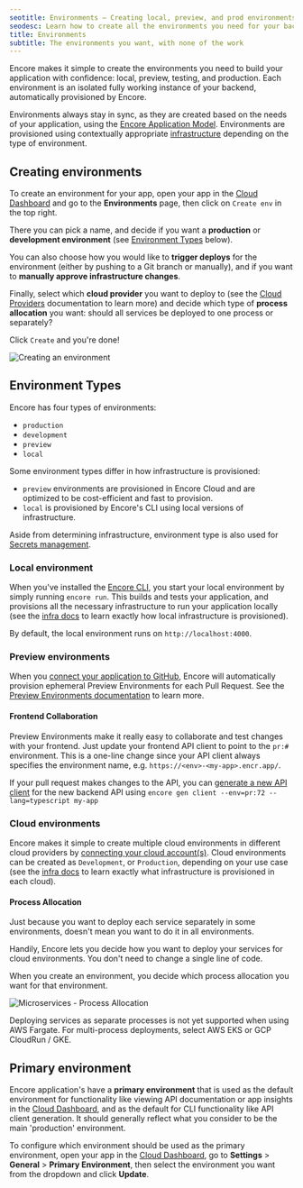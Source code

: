```yaml
---
seotitle: Environments – Creating local, preview, and prod environments
seodesc: Learn how to create all the environments you need for your backend application, local, preview, testing and production. Here's how you keep them in sync!
title: Environments
subtitle: The environments you want, with none of the work
---
```


Encore makes it simple to create the environments you need to build your application with confidence: local, preview, testing, and production.
Each environment is an isolated fully working instance of your backend, automatically provisioned by Encore.

Environments always stay in sync, as they are created based on the needs of your application, using the [Encore Application Model](/docs/concepts/application-model). Environments are provisioned using contextually appropriate [infrastructure](/docs/deploy/infra) depending on the type of environment.

## Creating environments

To create an environment for your app, open your app in the [Cloud Dashboard](https://app.encore.dev) and go to the **Environments** page,
then click on `Create env` in the top right.

There you can pick a name, and decide if you want a **production**
or **development environment** (see [Environment Types](#environment-types) below).

You can also choose how you would like to **trigger deploys** for the environment (either by pushing
to a Git branch or manually), and if you want to **manually approve infrastructure changes**.

Finally, select which **cloud provider** you want to deploy to (see the [Cloud Providers](/docs/deploy/own-cloud) documentation to learn more) and decide which type of **process allocation** you want: should all services be deployed to one process or separately?

Click `Create` and you're done!

![Creating an environment](/assets/docs/createenv.png "Creating an environment")

## Environment Types

Encore has four types of environments:
- `production`
- `development`
- `preview`
- `local`

Some environment types differ in how infrastructure is provisioned:
- `preview` environments are provisioned in Encore Cloud and are optimized to be cost-efficient and fast to provision.
- `local` is provisioned by Encore's CLI using local versions of infrastructure.

Aside from determining infrastructure, environment type is also used for [Secrets management](/docs/develop/secrets).

### Local environment

When you've installed the [Encore CLI](/docs/install), you start your local environment by simply running `encore run`.
This builds and tests your application, and provisions all the necessary infrastructure to run your application locally (see the [infra docs](/docs/deploy/infra#local-development) to learn exactly how local infrastructure is provisioned).

By default, the local environment runs on `http://localhost:4000`.

### Preview environments

When you [connect your application to GitHub](/docs/how-to/github), Encore will automatically provision ephemeral Preview Environments for each Pull Request. See the [Preview Environments documentation](/docs/deploy/preview-environments) to learn more.

#### Frontend Collaboration

Preview Environments make it really easy to collaborate and test changes with your frontend.
Just update your frontend API client to point to the `pr:#` environment.
This is a one-line change since your API client always specifies the environment name, e.g. `https://<env>-<my-app>.encr.app/`.

If your pull request makes changes to the API, you can [generate a new API client](/docs/develop/client-generation)
for the new backend API using `encore gen client --env=pr:72 --lang=typescript my-app`

### Cloud environments

Encore makes it simple to create multiple cloud environments in different cloud providers by [connecting your cloud account(s)](/docs/deploy/own-cloud). Cloud environments can be created as `Development`, or `Production`, depending on your use case (see the [infra docs](/docs/deploy/infra#production-infrastructure) to learn exactly what infrastructure is provisioned in each cloud).

#### Process Allocation

Just because you want to deploy each service separately in some environments, doesn't mean you want to do it in all environments.

Handily, Encore lets you decide how you want to deploy your services for cloud environments. You don't need to change a single line of code.

When you create an environment, you decide which process allocation you want for that environment.

<img src="/assets/docs/microservices-process-allocation.png" title="Microservices - Process Allocation" />

<Callout type="info">

Deploying services as separate processes is not yet supported when using AWS Fargate. For multi-process deployments, select AWS EKS or GCP CloudRun / GKE.

</Callout>

## Primary environment

Encore application's have a **primary environment** that is used as the default environment for functionality like viewing API documentation or app insights in the [Cloud Dashboard](https://app.encore.dev), and as the default for CLI functionality like API client generation. It should generally reflect what you consider to be the main 'production' environment.

To configure which environment should be used as the primary environment, open your app in the [Cloud Dashboard](https://app.encore.dev), go to **Settings** > **General** > **Primary Environment**, then select the environment you want from the dropdown and click **Update**.


